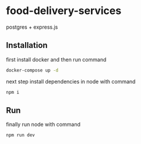 # food-delivery-services

postgres + express.js

## Installation

first install docker and then run command

```bash
docker-compose up -d
```

next step install dependencies in node with command

```bash
npm i
```

## Run

finally run node with command

```bash
npm run dev
```